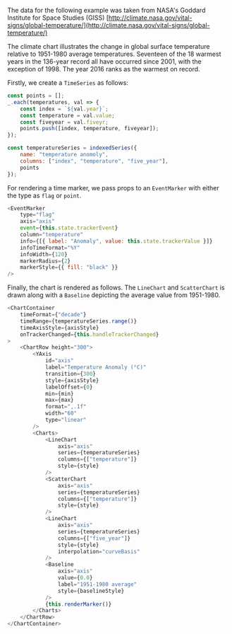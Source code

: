 The data for the following example was taken from NASA's Goddard Institute for Space Studies (GISS) [http://climate.nasa.gov/vital-signs/global-temperature/](http://climate.nasa.gov/vital-signs/global-temperature/)

The climate chart illustrates the change in global surface temperature relative to 1951-1980 average temperatures. Seventeen of the 18 warmest years in the 136-year record all have occurred since 2001, with the exception of 1998. The year 2016 ranks as the warmest on record.

Firstly, we create a `TimeSeries` as follows:

```js
const points = [];
_.each(temperatures, val => {
    const index = `${val.year}`;
    const temperature = val.value;
    const fiveyear = val.fiveyr;
    points.push([index, temperature, fiveyear]);
});

const temperatureSeries = indexedSeries({
    name: "temperature anomoly",
    columns: ["index", "temperature", "five_year"],
    points
});
```

For rendering a time marker, we pass props to an `EventMarker` with either the type as `flag` or `point`.

```js
<EventMarker
    type="flag"
    axis="axis"
    event={this.state.trackerEvent}
    column="temperature"
    info={[{ label: "Anomaly", value: this.state.trackerValue }]}
    infoTimeFormat="%Y"
    infoWidth={120}
    markerRadius={2}
    markerStyle={{ fill: "black" }}
/>
```

Finally, the chart is rendered as follows. The `LineChart` and `ScatterChart` is drawn along with a `Baseline` depicting the average value from 1951-1980.

```js
<ChartContainer
    timeFormat={"decade"}
    timeRange={temperatureSeries.range()}
    timeAxisStyle={axisStyle}
    onTrackerChanged={this.handleTrackerChanged}
>
    <ChartRow height="300">
        <YAxis
            id="axis"
            label="Temperature Anomaly (°C)"
            transition={300}
            style={axisStyle}
            labelOffset={0}
            min={min}
            max={max}
            format=",.1f"
            width="60"
            type="linear"
        />
        <Charts>
            <LineChart
                axis="axis"
                series={temperatureSeries}
                columns={["temperature"]}
                style={style}
            />
            <ScatterChart
                axis="axis"
                series={temperatureSeries}
                columns={["temperature"]}
                style={style}
            />
            <LineChart
                axis="axis"
                series={temperatureSeries}
                columns={["five_year"]}
                style={style}
                interpolation="curveBasis"
            />
            <Baseline
                axis="axis"
                value={0.0}
                label="1951-1980 average"
                style={baselineStyle}
            />
            {this.renderMarker()}
        </Charts>
    </ChartRow>
</ChartContainer>
```